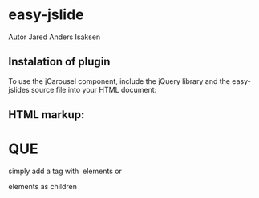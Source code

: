 easy-jslide
===

Autor Jared Anders Isaksen


Instalation of plugin
---

To use the jCarousel component, include the jQuery library and the easy-jslides source file into your HTML document:



HTML markup:
---

<h1>QUE</h1>

simply add a <slide> tag with <img> elements or <div> elements as children